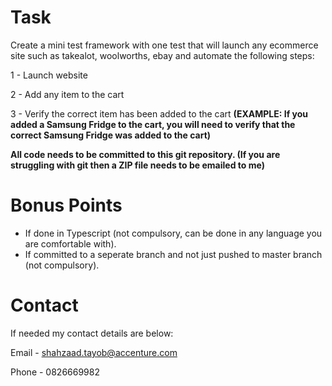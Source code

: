# Task
Create a mini test framework with one test that will launch any ecommerce site such as takealot, woolworths, ebay and automate the following steps:

1 - Launch website

2 - Add any item to the cart

3 - Verify the correct item has been added to the cart
**(EXAMPLE: If you added a Samsung Fridge to the cart, you will need to verify that the correct Samsung Fridge was added to the cart)**

**All code needs to be committed to this git repository. (If you are struggling with git then a ZIP file needs to be emailed to me)**

# Bonus Points
- If done in Typescript (not compulsory, can be done in any language you are comfortable with).
- If committed to a seperate branch and not just pushed to master branch (not compulsory).

# Contact
If needed my contact details are below:

Email - shahzaad.tayob@accenture.com

Phone - 0826669982